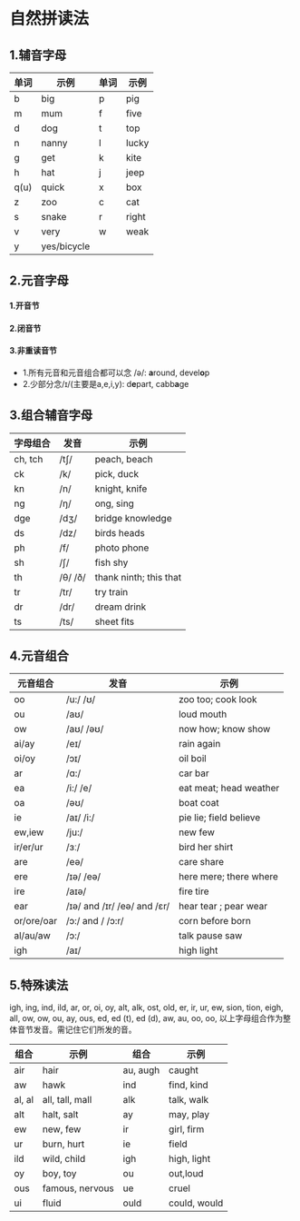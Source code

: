 # 自然拼读法

## 1.辅音字母

单词|示例|单词|示例
---|---|---|---
b|big|p|pig
m|mum|f|five
d|dog|t|top
n|nanny| l |lucky
g|get|k|kite
h|hat|j|jeep
q(u)|quick|x|box
z|zoo|c|cat
s|snake|r|right
v|very|w|weak
y|yes/bicycle

## 2.元音字母

#### 1.开音节

#### 2.闭音节

#### 3.非重读音节

- 1.所有元音和元音组合都可以念 /ə/:  **a**round, devel**o**p
- 2.少部分念/ɪ/(主要是a,e,i,y):  d**e**part, cabb**a**ge



## 3.组合辅音字母

字母组合|发音|示例
---|---|---
ch, tch|/tʃ/|peach, beach
ck|/k/|pick, duck
kn|/n/|knight,  knife
ng|/ŋ/|ong,  sing
dge|/dʒ/|bridge    knowledge
ds|/dz/|birds   heads
ph|/f/|photo   	phone
sh|/ʃ/|fish   shy
th|/θ/      /ð/|thank   ninth;   this  that
tr|/tr/|try   train
dr|/dr/|dream    drink
ts| /ts/|sheet    fits

## 4.元音组合
元音组合|发音|示例
---|---|---
oo|/u:/    /ʊ/|zoo   too;  cook  look
ou|/aʊ/|loud    mouth
ow|/aʊ/   /əʊ/|now    how; know    show
ai/ay|/eɪ/|rain    again
oi/oy|/ɔɪ/|oil    boil
ar|/ɑ:/|car    bar
ea|/i:/     /e/|eat   meat;    head  weather
oa| /əʊ/|boat   coat
ie|/aɪ/    /i:/|pie  lie;    field believe
ew,iew| /ju:/|new   few
ir/er/ur| /ɜː/|bird    her    shirt
are|/eə/|care   share
ere|/ɪə/     /eə/|here    mere;   there    where
ire|/aɪə/ |fire    tire
ear|/ɪə/ and /ɪr/      /eə/ and /ɛr/|hear  tear  ;     pear   wear
or/ore/oar| /ɔ:/  and / /ɔ:r/|corn  before  born
al/au/aw|/ɔ:/|talk   pause   saw
igh| /aɪ/|high   light



## 5.特殊读法

igh, ing, ind, ild, ar, or, oi, oy, alt, alk, ost, old, er, ir, ur, ew, sion, tion, eigh, all, ow, ow, ou, ay, ous, ed, ed (t), ed (d), aw, au, oo, oo,  以上字母组合作为整体音节发音。需记住它们所发的音。

组合|示例|组合|示例
---|---|---|---
air|hair| au, augh|caught
aw|hawk|ind |find, kind
al, al|all, tall, mall|alk|talk, walk
alt|halt, salt| ay |may, play
ew|new, few|ir |girl, firm
ur |burn, hurt|ie |field
ild|wild, child| igh|high, light
oy|boy, toy|ou | out,loud
ous |famous, nervous|ue |cruel
ui |fluid|ould|could, would
